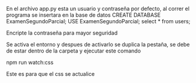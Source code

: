 En el archivo app.py esta un usuario y contraseña por defecto, al correr el programa se insertara en la base de datos 
CREATE DATABASE ExamenSegundoParcial;
USE ExamenSegundoParcial;
select * from users;

Encripte la contraseña para mayor seguridad

Se activa el entorno y despues de activarlo se duplica la pestaña, se debe de estar dentro de la carpeta y ejecutar este comando 

npm run watch:css

Este es para que el css se actualice
